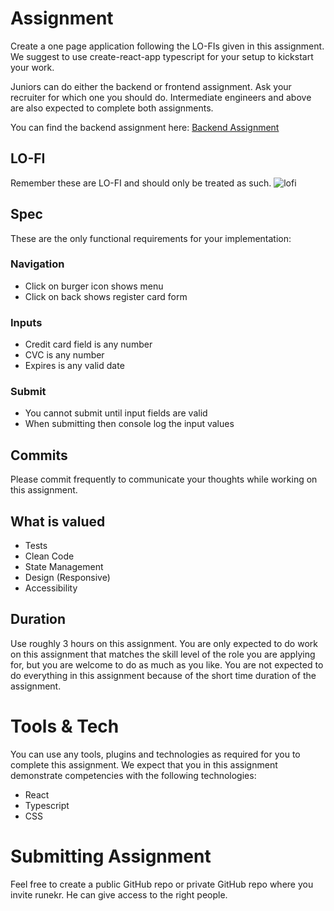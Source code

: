 # Assignment
Create a one page application following the LO-FIs given in this assignment. We suggest to use create-react-app typescript for your setup to kickstart your work.

Juniors can do either the backend or frontend assignment. Ask your recruiter for which one you should do. Intermediate engineers and above are also expected to complete both assignments.

You can find the backend assignment here: [Backend Assignment](https://github.com/TowerNZ/Engineering.Recruitment.Backend)

## LO-FI
Remember these are LO-FI and should only be treated as such.
![lofi](https://raw.githubusercontent.com/runekr/recruit-react/master/lofi.png)

## Spec
These are the only functional requirements for your implementation:

### Navigation
- Click on burger icon shows menu
- Click on back shows register card form 

### Inputs
- Credit card field is any number
- CVC is any number
- Expires is any valid date

### Submit
- You cannot submit until input fields are valid
- When submitting then console log the input values

## Commits
Please commit frequently to communicate your thoughts while working on this assignment.

## What is valued
- Tests
- Clean Code
- State Management
- Design (Responsive)
- Accessibility

## Duration
Use roughly 3 hours on this assignment. You are only expected to do work on this assignment that matches the skill level of the role you are applying for, but you are welcome to do as much as you like. You are not expected to do everything in this assignment because of the short time duration of the assignment.


# Tools & Tech
You can use any tools, plugins and technologies as required for you to complete this assignment. We expect that you in this assignment demonstrate competencies with the following technologies:

-	React
-	Typescript
-	CSS

# Submitting Assignment
Feel free to create a public GitHub repo or private GitHub repo where you invite runekr. He can give access to the right people.
